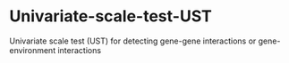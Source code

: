 # Univariate-scale-test-UST
Univariate scale test (UST) for detecting gene-gene interactions or gene-environment interactions 
